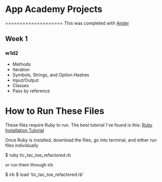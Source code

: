 # App Academy Projects
====================
This was completed with [Ander](https://github.com/Catamarander)


## Week 1
### w1d2
* Methods
* Iteration
* Symbols, Strings, and Option Hashes
* Input/Output
* Classes
* Pass by reference

# How to Run These Files
These files require Ruby to run. The best tutorial I've found is this: [Ruby Installation Tutorial](http://installrails.com/steps)

Once Ruby is installed, download the files, go into terminal, and either run files individually

$ ruby tic_tac_toe_refactored.rb

or run them through irb

$ irb
$ load 'tic_tac_toe_refactored.rb'
